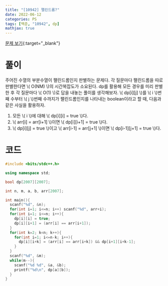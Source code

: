 ```yaml
---
title: "[10942] 팰린드롬?"
date: 2022-06-12
categories: PS
tags: [백준, "10942", dp]
mathjax: true
---
```


[문제 보기](https://www.acmicpc.net/problem/10942){:target="_blank"}

# 풀이
주어진 수열의 부분수열이 팰린드롬인지 판별하는 문제다. 각 질문마다 팰린드롬을 따로 판별한다면 \\( O(NM) \\)의 시간복잡도가 소요된다. dp를 활용해 모든 경우를 미리 판별한 후 각 질문마다 \\( O(1) \\)로 답을 내놓는 풀이를 생각해보자. \\( dp[i][j] \\)를 \\( i \\)번째 수부터 \\( j \\)번째 수까지가 팰린드롬인지를 나타내는 boolean이라고 할 때, 다음과 같은 사실을 활용하자.

1. 모든 \\( i \\)에 대해 \\( dp[i][i] = true \\)다.
2. \\( arr[i] = arr[i+1] \\)이면 \\( dp[i][i+1] = true \\)다.
3. \\( dp[i][j] = true \\)이고 \\( arr[i-1] = arr[j+1] \\)이면 \\( dp[i-1][j+1] = true \\)다.

# 코드
```c++
#include <bits/stdc++.h>

using namespace std;

bool dp[2007][2007];

int n, m, a, b, arr[2007];

int main(){
  scanf("%d", &n);
  for(int i=1; i<=n; i++) scanf("%d", arr+i);
  for(int i=1; i<=n; i++){
    dp[i][i] = true;
    dp[i][i+1] = (arr[i] == arr[i+1]);
  }
  for(int k=2; k<n; k++){
    for(int i=1; i<=n-k; i++){
      dp[i][i+k] = (arr[i] == arr[i+k]) && dp[i+1][i+k-1];
    }
  }
  scanf("%d", &m);
  while(m--){
    scanf("%d %d", &a, &b);
    printf("%d\n", dp[a][b]);
  }
}
```